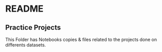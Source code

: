 # README

## Practice Projects

This Folder has Notebooks copies & files  related to the projects done on differents datasets.<br>
